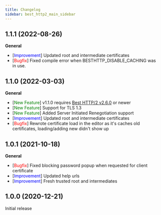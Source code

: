 ```yaml
---
title: Changelog
sidebar: best_http2_main_sidebar
---
```


## 1.1.1 (2022-08-26)

**General**
- [<span style="color:blue">Improvement</span>] Updated root and intermediate certificates
- [<span style="color:red">Bugfix</span>] Fixed compile error when BESTHTTP_DISABLE_CACHING was in use.

## 1.1.0 (2022-03-03)

**General**

- [<span style="color:green">New Feature</span>] v1.1.0 requires [Best HTTP/2 v2.6.0](https://assetstore.unity.com/packages/tools/network/best-http-2-155981?aid=1101lfX8E) or newer
- [<span style="color:green">New Feature</span>] Support for TLS 1.3
- [<span style="color:green">New Feature</span>] Added Server Initiated Renegotiation support
- [<span style="color:blue">Improvement</span>] Updated root and intermediate certificates
- [<span style="color:red">Bugfix</span>] Rewrote certificate load in the editor as it's caches old certificates, loading/adding new didn't show up

## 1.0.1 (2021-10-18)

**General**

- [<span style="color:red">Bugfix</span>] Fixed blocking password popup when requested for client certificate
- [<span style="color:blue">Improvement</span>] Updated help urls
- [<span style="color:blue">Improvement</span>] Fresh trusted root and intermediates

## 1.0.0 (2020-12-21)

Initial release